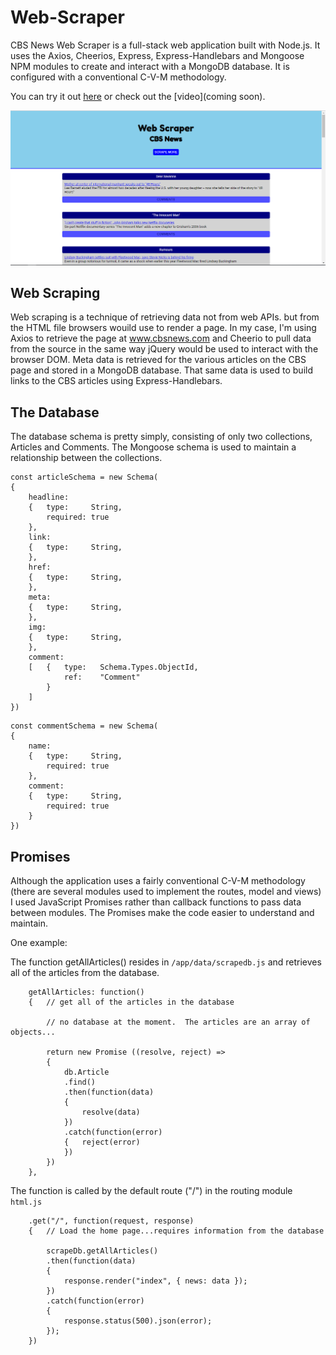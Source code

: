 # Web-Scraper

CBS News Web Scraper is a full-stack web application built with Node.js.  It uses the Axios, Cheerios, Express, Express-Handlebars and Mongoose NPM modules to create and interact with a MongoDB database.  It is configured with a conventional C-V-M methodology.

You can try it out [here](https://bmccutchanjr-web-scraper.herokuapp.com) or check out the [video](coming soon).

![home page](/app/public/images/screenshot.png)

## Web Scraping

Web scraping is a technique of retrieving data not from web APIs. but from the HTML file browsers wouild use to render a page.  In my case, I'm using Axios to retrieve the page at www.cbsnews.com and Cheerio to pull data from the source in the same way jQuery would be used to interact with the browser DOM.  Meta data is retrieved for the various articles on the CBS page and stored in a MongoDB database.  That same data is used to build links to the CBS articles using Express-Handlebars.

## The Database

The database schema is pretty simply, consisting of only two collections, Articles and Comments.  The Mongoose schema is used to maintain a relationship between the collections.

```
const articleSchema = new Schema(
{
    headline:
    {   type:     String,
        required: true
    },
    link:
    {   type:     String,
    },
    href:
    {   type:     String,
    },
    meta:
    {   type:     String,
    },
    img:
    {   type:     String,
    },
    comment:
    [   {   type:   Schema.Types.ObjectId,
            ref:    "Comment"
        }
    ]
})
```
```
const commentSchema = new Schema(
{
    name:
    {   type:     String,
        required: true
    },
    comment:
    {   type:     String,
        required: true
    }
})
```

## Promises

Although the application uses a fairly conventional C-V-M methodology (there are several modules used to implement the routes, model and views) I used JavaScript Promises rather than callback functions to pass data between modules.  The Promises make the code easier to understand and maintain.

One example:

The function getAllArticles() resides in `/app/data/scrapedb.js` and retrieves all of the articles from the database.

```
    getAllArticles: function()
    {   // get all of the articles in the database

        // no database at the moment.  The articles are an array of objects...

        return new Promise ((resolve, reject) =>
        {
            db.Article
            .find()
            .then(function(data)
            {   
                resolve(data)
            })
            .catch(function(error)
            {   reject(error)
            })
        })
    },
```

The function is called by the default route ("/") in the routing module `html.js` 

```
    .get("/", function(request, response)
    {   // Load the home page...requires information from the database

        scrapeDb.getAllArticles()
        .then(function(data)
        {
            response.render("index", { news: data });
        })
        .catch(function(error)
        {
            response.status(500).json(error);
        });
    })
```